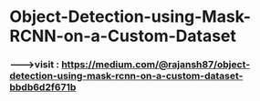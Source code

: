 # Object-Detection-using-Mask-RCNN-on-a-Custom-Dataset

### --->visit : https://medium.com/@rajansh87/object-detection-using-mask-rcnn-on-a-custom-dataset-bbdb6d2f671b
